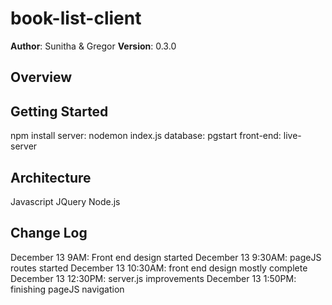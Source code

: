 # book-list-client

**Author**: Sunitha & Gregor
**Version**: 0.3.0

## Overview
<!-- Provide a high level overview of what this application is and why you are building it, beyond the fact that it's an assignment for a Code Fellows 301 class. (i.e. What's your problem domain?) -->

## Getting Started
npm install
server: nodemon index.js
database: pgstart
front-end: live-server

## Architecture
Javascript
JQuery
Node.js

## Change Log
December 13 9AM: Front end design started
December 13 9:30AM: pageJS routes started
December 13 10:30AM: front end design mostly complete
December 13 12:30PM: server.js improvements
December 13 1:50PM: finishing pageJS navigation